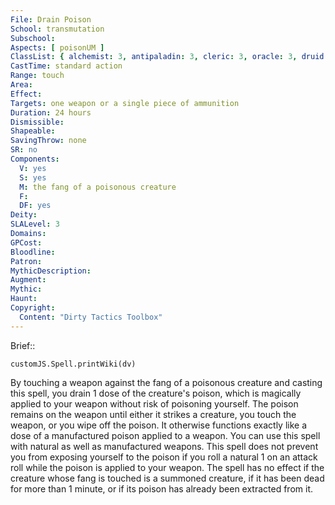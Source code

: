 ```yaml
---
File: Drain Poison
School: transmutation
Subschool: 
Aspects: [ poisonUM ]
ClassList: { alchemist: 3, antipaladin: 3, cleric: 3, oracle: 3, druid: 3, ranger: 3, witch: 3 }
CastTime: standard action
Range: touch
Area: 
Effect: 
Targets: one weapon or a single piece of ammunition
Duration: 24 hours
Dismissible: 
Shapeable: 
SavingThrow: none
SR: no
Components:
  V: yes
  S: yes
  M: the fang of a poisonous creature
  F: 
  DF: yes
Deity: 
SLALevel: 3
Domains: 
GPCost: 
Bloodline: 
Patron: 
MythicDescription: 
Augment: 
Mythic: 
Haunt: 
Copyright:
  Content: "Dirty Tactics Toolbox"
---
```

Brief:: 

```dataviewjs
customJS.Spell.printWiki(dv)
```

By touching a weapon against the fang of a poisonous creature and casting this spell, you drain 1 dose of the creature's poison, which is magically applied to your weapon without risk of poisoning yourself. The poison remains on the weapon until either it strikes a creature, you touch the weapon, or you wipe off the poison. It otherwise functions exactly like a dose of a manufactured poison applied to a weapon. You can use this spell with natural as well as manufactured weapons. This spell does not prevent you from exposing yourself to the poison if you roll a natural 1 on an attack roll while the poison is applied to your weapon.  The spell has no effect if the creature whose fang is touched is a summoned creature, if it has been dead for more than 1 minute, or if its poison has already been extracted from it.
